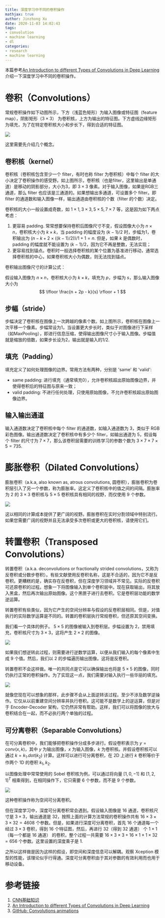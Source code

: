 ```yaml
---
title: 深度学习中不同的卷积操作
mathjax: true
author: Jinzhong Xu
date: 2020-11-03 14:02:43
tags:
- convolution
- machine learning
- dl
categories:
- research
- machine learning
---
```


本篇参考[An Introduction to different Types of Convolutions in Deep Learning](https://towardsdatascience.com/types-of-convolutions-in-deep-learning-717013397f4d) 介绍一下深度学习中不同的卷积操作。

<!--more-->

# 卷积（Convolutions）

常规卷积操作如下动图所示，下方（浅蓝色矩形）为输入图像或特征图（feature map），阴影矩形（$3 \times 3$） 为卷积核，上方为输出的特征图。下方虚线边缘矩形为填充，为了在特定卷积核大小和步长下，得到合适的特征图。

![](https://raw.githubusercontent.com/xujinzh/archive/master/images/ml/convolution.gif)

这里需要先介绍几个概念。

## 卷积核（kernel）

卷积核（卷积核包含至少一个 filter，有时也称 filter 为卷积核）中每个 filter 的大小决定了卷积操作的感受野。如上图所示，卷积核（也是filter，这里输出是单通道）是移动的阴影部分，大小为3，即 $3 \times 3$ 像素。对于输入图像，如果是RGB三通道，那么 filter 也应该是三通道的。如果想输出多通道，可设置多个 filter。即 filter 的通道数和输入图像一样，输出通道由卷积核的个数（filter 的个数）决定。

卷积核的大小一般设置成奇数，如 $1 \times 1, 3 \times 3, 5 \times 5, 7 \times 7$ 等，这是因为如下两点考虑：

1. 更容易 padding. 常常想要保持卷积后图像尺寸不变，假设图像大小为 $n \times n$，卷积核大小为 $k \times k$，当 padding 的幅度设为 $(k - 1)/2$ 时，步幅为1，卷积输出为 $(n - k + 2 \times ((k - 1)/2))/1 + 1 = n$. 但是，如果 $k$ 是偶数时，padding 的幅度就不能设置为 $(k - 1)/2$，因为它不再是整数，无法实现；
2. 更容易找到锚点。卷积时一般选择卷积核的某个位置为基准进行移动，通常选择卷积核的中心，如果卷积核大小为偶数，则无法找到锚点。

卷积输出图像尺寸的计算公式：

假设输入图像为 $n \times n$，卷积核大小为 $k \times k$，填充为 $p$，步幅为 $s$，那么输入图像大小为
$$
\lfloor \frac{n + 2p - k}{s} \rfloor + 1
$$


## 步幅（stride）

步幅决定了卷积核在图像上一次跨越的像素个数。如上图所示，卷积核在图像上一次平移一个像素。步幅常设为1，当设置更大步长时，类似于对图像进行下采样（如MaxPooling），即进行信息压缩，使得输出图像尺寸小于输入图像。步幅值就是缩放的倍数，如果步长设为2，输出就是输入的1/2.

## 填充（Padding）

填充定义了如何处理图像的边界。常用方法有两种，分别是 'same' 和 'valid':

- same padding: 进行填充（通常填充0），允许卷积核超出原始图像边界，并使得卷积后的特征图与原来一致；
- valid padding: 不进行任何处理，只使用原始图像，不允许卷积核超出原始图像边界。

## 输入输出通道

输入通道数决定了卷积核中每个 filter 的通道数，如输入通道数为 3，类似于 RGB 彩色图像。输出通道数决定了卷积核中有多少个 filter，如输出通道为 5，假设每个 filter 的尺寸为 $7 \times 7$，那么该卷积层需要的训练学习的参数个数为 $3 \times 7 \times 7 \times 5 = 735$.

# 膨胀卷积（Dilated Convolutions）

膨胀卷积（a.k.a, also known as, atrous convolutions, 圆卷积），膨胀卷积为卷积层引入了另一个参数，称为膨胀率。这定义了卷积核中的值之间的间隔。膨胀率为 2 的 $3 \times 3$ 卷积核与 $5 \times 5$ 卷积核具有相同的视野，而仅使用 9 个参数。

![](https://raw.githubusercontent.com/xujinzh/archive/master/images/ml/dilated_convolutions.gif)

这以相同的计算成本提供了更广阔的视野。膨胀卷积在实时分割领域中特别流行。如果您需要广阔的视野并且无法承受多次卷积或更大的卷积核，请使用它们。

# 转置卷积（Transposed Convolutions）

转置卷积（a.k.a. deconvolutions or fractionally strided convolutions，又称为反卷积或分数步卷积）。有些文献使用反卷积名称，这是不合适的，因为它不是反卷积。更糟糕的是，确实存在反卷积，但在深度学习领域并不常见。实际的反卷积可还原卷积的过程。想象一下将图像输入到单个卷积层中。现在获取输出，将其放入黑盒，然后再次输出原始图像。这个黑匣子进行去卷积。它是卷积层功能的数学逆运算。

转置卷积有些类似，因为它产生的空间分辨率与假设的反卷积层相同。但是，对值执行的实际数学运算是不同的。转置的卷积层执行常规卷积，但还原其空间变换。

我们看一个具体的例子。 $5 \times 5$ 的图像被输入到卷积层。步幅设置为 2，禁用填充，卷积核尺寸为 $3 \times 3$，这将产生 $2 \times 2$ 的图像。

![](https://raw.githubusercontent.com/xujinzh/archive/master/images/ml/transposed_convolution_p1.gif)

如果我们想逆转此过程，则需要进行逆数学运算，以便从我们输入的每个像素中生成 9 个值。然后，我们以 2 的步幅遍历输出图像。这将是反卷积。

转置卷积不会这样做。唯一的共同点是它可以确保输出也将是 $5 \times 5$ 的图像，同时仍执行正常的卷积操作。为了实现这一点，我们需要对输入执行一些华丽的填充。

![](https://raw.githubusercontent.com/xujinzh/archive/master/images/ml/transposed_convolution_p2.gif)

就像您现在可以想象的那样，此步骤不会从上面逆转该过程。至少不涉及数学逆操作。它仅从以前重建空间分辨率并执行卷积。这可能不是数学上的逆运算，但是对于 Encoder-Decoder 架构，它仍然非常有帮助。这样，我们可以将图像的放大与卷积结合在一起，而不必执行两个单独的过程。

## 可分离卷积（Separable Convolutions）

在可分离卷积中，我们能够把卷积操作分成多步进行。假设卷积表示为 $y = conv(x, k)$，其中 $y$ 为输出图像，$x$ 为输入图像，$k$ 为卷积核。并假设卷积核可以通过 $k = k_1.dot(k_2)$ 计算。这样可以进行可分离卷积，在 2D 上进行 $k$ 卷积等价于作两个 1D 的卷积 $k_1, k_2$.

以图像处理中常常使用的 Sobel 卷积核为例，可以通过将向量 $[1, 0, -1]$ 和 $[1, 2, 1]^T$ 相乘得到，在相同操作下，它只需要 6 个参数，而不是 9 个参数。

![](https://raw.githubusercontent.com/xujinzh/archive/master/images/ml/sobel_x_y_filters.png)

这种卷积操作称为空间可分离卷积。

但在深度学习中，深度可分离卷积常会遇到。假设输入图像是 16 通道，卷积核尺寸是 $3 \times 3$，输出通道是 32，按照上面的计算方法常规的卷积操作共有 $16 \times 3 \times 3 \times 32 = 4608$ 个参数。但是，如果进行深度可分离卷积，首先 16 个通道每一个经过 $3 \times 3$ 卷积，得到 16 个特征图，然后，再进行 32（得到 32 通道） 个 $1 \times 1$（每一个都是 16 通道） 的卷积，整个过程一共需要 $16 \times 3 \times 3 + 16 \times 1 \times 1 \times 32 = 656$ 个参数。这里设置的深度乘子是 1.

之所以这样做是因为这样的假设，即空间和深度信息可以解耦。观察 Xception 模型的性能，该理论似乎行得通。深度可分离卷积由于其对参数的有效利用而也用于移动设备。

# 参考链接

1. [CNN基础知识](https://zhuanlan.zhihu.com/p/77471866)
2. [An Introduction to different Types of Convolutions in Deep Learning](https://towardsdatascience.com/types-of-convolutions-in-deep-learning-717013397f4d)
3. [GitHub: Convolutions animations](https://github.com/vdumoulin/conv_arithmetic)

